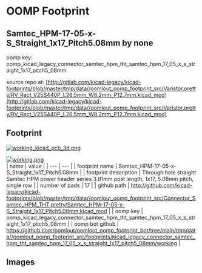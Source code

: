 # OOMP Footprint  
## Samtec_HPM-17-05-x-S_Straight_1x17_Pitch5.08mm  by none  
  
oomp key: oomp_kicad_legacy_connector_samtec_hpm_tht_samtec_hpm_17_05_x_s_straight_1x17_pitch5_08mm  
  
source repo at: [http://gitlab.com/kicad-legacy/kicad-footprints/blob/master/tmp/data//oomlout_oomp_footprint_src/Varistor.pretty/RV_Rect_V25S440P_L26.5mm_W8.2mm_P12.7mm.kicad_mod](http://gitlab.com/kicad-legacy/kicad-footprints/blob/master/tmp/data//oomlout_oomp_footprint_src/Varistor.pretty/RV_Rect_V25S440P_L26.5mm_W8.2mm_P12.7mm.kicad_mod)  
## Footprint  
  
[![working_kicad_pcb_3d.png](working_kicad_pcb_3d_600.png)](working_kicad_pcb_3d.png)  
  
[![working.png](working_600.png)](working.png)  
| name | value | 
| --- | --- | 
| footprint name | Samtec_HPM-17-05-x-S_Straight_1x17_Pitch5.08mm | 
| footprint description | Through hole straight Samtec HPM power header series 3.81mm post length, 1x17, 5.08mm pitch, single row | 
| number of pads | 17 | 
| github path | http://github.com/kicad-legacy/kicad-footprints/blob/master/tmp/data//oomlout_oomp_footprint_src/Connector_Samtec_HPM_THT.pretty/Samtec_HPM-17-05-x-S_Straight_1x17_Pitch5.08mm.kicad_mod | 
| oomp key | oomp_kicad_legacy_connector_samtec_hpm_tht_samtec_hpm_17_05_x_s_straight_1x17_pitch5_08mm | 
| oomp bot github | https://github.com/oomlout/oomlout_oomp_footprint_bot/tree/main/tmp/data//oomlout_oomp_footprint_src/footprints/kicad_legacy_connector_samtec_hpm_tht_samtec_hpm_17_05_x_s_straight_1x17_pitch5_08mm/working | 
## Images  
